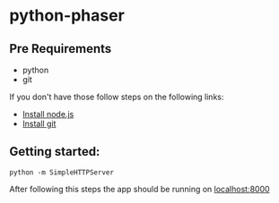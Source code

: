 # python-phaser

## Pre Requirements

- python
- git

If you don't have those follow steps on the following links:
- [Install node.js](http://blog.teamtreehouse.com/install-node-js-npm-windows)
- [Install git](https://www.atlassian.com/git/tutorials/install-git/linux)


## Getting started:

`python -m SimpleHTTPServer`


After following this steps the app should be running on [localhost:8000](http://localhost:8000/)
